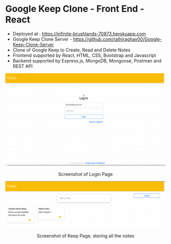 # Google Keep Clone - Front End - React

* Deployed at : https://infinite-brushlands-70873.herokuapp.com
* Google Keep Clone Server - https://github.com/rathiraghav00/Google-Keep-Clone-Server
* Clone of Google Keep to Create, Read and Delete Notes 
* Frontend supported by React, HTML, CSS, Bootstrap and Javascript
* Backend supported by Express.js, MongoDB, Mongoose, Postman and REST API



![alt text](./screenshot/2.png)

<p align="center">
  Screenshot of Login Page
</p>

![alt text](./screenshot/3.png)

<p align="center">
  Screenshot of Keep Page, storing all the notes
</p>


